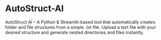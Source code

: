 # AutoStruct-AI
AutoStruct AI – A Python &amp; Streamlit-based tool that automatically creates folder and file structures from a simple .txt file.  Upload a text file with your desired structure and generate nested directories and files instantly.
